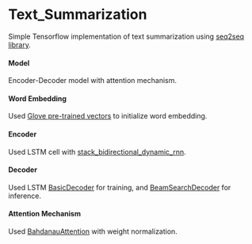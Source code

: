 # Text_Summarization
Simple Tensorflow implementation of text summarization using [seq2seq library](https://www.tensorflow.org/api_guides/python/contrib.seq2seq).

#### Model
Encoder-Decoder model with attention mechanism.

#### Word Embedding
Used [Glove pre-trained vectors](https://nlp.stanford.edu/projects/glove/) to initialize word embedding.

#### Encoder
Used LSTM cell with [stack_bidirectional_dynamic_rnn](https://www.tensorflow.org/api_docs/python/tf/contrib/rnn/stack_bidirectional_dynamic_rnn).

#### Decoder
Used LSTM [BasicDecoder](https://www.tensorflow.org/api_docs/python/tf/contrib/seq2seq/BasicDecoder) for training, and [BeamSearchDecoder](https://www.tensorflow.org/api_docs/python/tf/contrib/seq2seq/BeamSearchDecoder) for inference.

#### Attention Mechanism
Used [BahdanauAttention](https://www.tensorflow.org/api_docs/python/tf/contrib/seq2seq/BahdanauAttention) with weight normalization.


